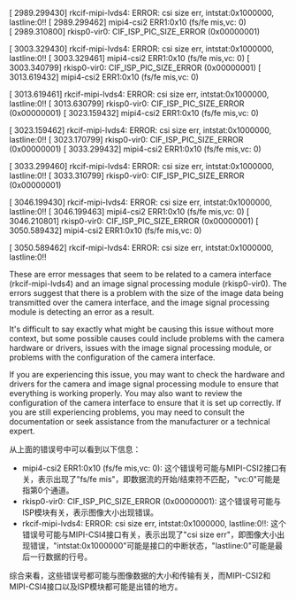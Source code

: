 

[ 2989.299430] rkcif-mipi-lvds4: ERROR: csi size err, intstat:0x1000000, lastline:0!! 
[ 2989.299462] mipi4-csi2 ERR1:0x10 (fs/fe mis,vc: 0)  
[ 2989.310800] rkisp0-vir0: CIF_ISP_PIC_SIZE_ERROR (0x00000001) 

[ 3003.329430] rkcif-mipi-lvds4: ERROR: csi size err, intstat:0x1000000, lastline:0!! 
[ 3003.329461] mipi4-csi2 ERR1:0x10 (fs/fe mis,vc: 0) 
[ 3003.340799] rkisp0-vir0: CIF_ISP_PIC_SIZE_ERROR (0x00000001) 
[ 3013.619432] mipi4-csi2 ERR1:0x10 (fs/fe mis,vc: 0) 

[ 3013.619461] rkcif-mipi-lvds4: ERROR: csi size err, intstat:0x1000000, lastline:0!!
[ 3013.630799] rkisp0-vir0: CIF_ISP_PIC_SIZE_ERROR (0x00000001) 
[ 3023.159432] mipi4-csi2 ERR1:0x10 (fs/fe mis,vc: 0)  

[ 3023.159462] rkcif-mipi-lvds4: ERROR: csi size err, intstat:0x1000000, lastline:0!! 
[ 3023.170799] rkisp0-vir0: CIF_ISP_PIC_SIZE_ERROR (0x00000001) 
[ 3033.299432] mipi4-csi2 ERR1:0x10 (fs/fe mis,vc: 0)  

[ 3033.299460] rkcif-mipi-lvds4: ERROR: csi size err, intstat:0x1000000, lastline:0!! 
[ 3033.310799] rkisp0-vir0: CIF_ISP_PIC_SIZE_ERROR (0x00000001) 

[ 3046.199430] rkcif-mipi-lvds4: ERROR: csi size err, intstat:0x1000000, lastline:0!! 
[ 3046.199463] mipi4-csi2 ERR1:0x10 (fs/fe mis,vc: 0) 
[ 3046.210801] rkisp0-vir0: CIF_ISP_PIC_SIZE_ERROR (0x00000001) 
[ 3050.589432] mipi4-csi2 ERR1:0x10 (fs/fe mis,vc: 0)  

[ 3050.589462] rkcif-mipi-lvds4: ERROR: csi size err, intstat:0x1000000, lastline:0!!



These are error messages that seem to be related to a camera interface (rkcif-mipi-lvds4) and an image signal processing module (rkisp0-vir0). The errors suggest that there is a problem with the size of the image data being transmitted over the camera interface, and the image signal processing module is detecting an error as a result.

It's difficult to say exactly what might be causing this issue without more context, but some possible causes could include problems with the camera hardware or drivers, issues with the image signal processing module, or problems with the configuration of the camera interface.

If you are experiencing this issue, you may want to check the hardware and drivers for the camera and image signal processing module to ensure that everything is working properly. You may also want to review the configuration of the camera interface to ensure that it is set up correctly. If you are still experiencing problems, you may need to consult the documentation or seek assistance from the manufacturer or a technical expert.



从上面的错误号中可以看到以下信息：

- mipi4-csi2 ERR1:0x10 (fs/fe mis,vc: 0): 这个错误号可能与MIPI-CSI2接口有关，表示出现了"fs/fe mis"，即数据流的开始/结束符不匹配，"vc:0"可能是指第0个通道。
- rkisp0-vir0: CIF_ISP_PIC_SIZE_ERROR (0x00000001): 这个错误号可能与ISP模块有关，表示图像大小出现错误。
- rkcif-mipi-lvds4: ERROR: csi size err, intstat:0x1000000, lastline:0!!: 这个错误号可能与MIPI-CSI4接口有关，表示出现了"csi size err"，即图像大小出现错误，"intstat:0x1000000"可能是接口的中断状态，"lastline:0"可能是最后一行数据的行号。

综合来看，这些错误号都可能与图像数据的大小和传输有关，而MIPI-CSI2和MIPI-CSI4接口以及ISP模块都可能是出错的地方。